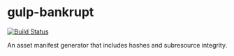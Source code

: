 # gulp-bankrupt

[![Build Status](https://travis-ci.org/mfinelli/gulp-bankrupt.svg?branch=master)](https://travis-ci.org/mfinelli/gulp-bankrupt)

An asset manifest generator that includes hashes and subresource integrity.
